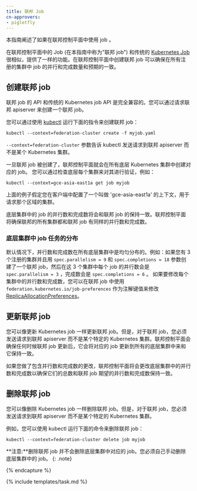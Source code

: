 ```yaml
---
title: 联邦 Job
cn-approvers:
- pigletfly
---
```

<!--
---
title: Federated Jobs
---
-->
<!--
{% capture overview %}
This guide explains how to use jobs in the federation control plane.

Jobs in the federation control plane (referred to as "federated jobs" in
this guide) are similar to the traditional [Kubernetes
jobs](/docs/concepts/workloads/controllers/job/), and provide the same functionality.
Creating jobs in the federation control plane ensures that the desired number of
parallelism and completions exist across the registered clusters.
{% endcapture %}

{% capture prerequisites %}

* {% include federated-task-tutorial-prereqs.md %}
* You are also expected to have a basic
[working knowledge of Kubernetes](/docs/setup/) in
general and [jobs](/docs/concepts/workloads/controllers/jobs-run-to-completion/) in particular.
{% endcapture %}

{% capture steps %}
-->
本指南阐述了如果在联邦控制平面中使用 job 。

在联邦控制平面中的 Job (在本指南中称为"联邦 job") 和传统的 [Kubernetes Job](/docs/concepts/workloads/controllers/job/)很相似，提供了一样的功能。在联邦控制平面中创建联邦 job 可以确保在所有注册的集群中 job 的并行和完成数量和预期的一致。

<!--
## Creating a federated job

The API for federated jobs is fully compatible with the
API for traditional Kubernetes jobs. You can create a job by sending
a request to the federation apiserver.
-->
## 创建联邦 job

联邦 job 的 API 和传统的 Kubernetes job API 是完全兼容的。您可以通过请求联邦 apiserver 来创建一个联邦 job。

<!--
You can do that using [kubectl](/docs/user-guide/kubectl/) by running:

``` shell
kubectl --context=federation-cluster create -f myjob.yaml
```

The '--context=federation-cluster' flag tells kubectl to submit the
request to the federation API server instead of sending it to a Kubernetes
cluster.

Once a federated job is created, the federation control plane creates
a job in all underlying Kubernetes clusters.
You can verify this by checking each of the underlying clusters, for example:

``` shell
kubectl --context=gce-asia-east1a get job myjob
```

The previous example assumes that you have a context named `gce-asia-east1a`
configured in your client for your cluster in that zone.

The jobs in the underlying clusters match the federated job
except in the number of parallelism and completions. The federation control plane ensures that the
sum of the parallelism and completions in each cluster matches the desired number of parallelism and completions in the
federated job.
-->
您可以通过使用 [kubectl](/docs/user-guide/kubectl/) 运行下面的指令来创建联邦 job：

``` shell
kubectl --context=federation-cluster create -f myjob.yaml
```

`--context=federation-cluster` 参数告诉 kubectl 发送请求到联邦 apiserver 而不是某个 Kubernetes 集群。

一旦联邦 job 被创建了，联邦控制平面就会在所有底层 Kubernetes 集群中创建对应的 job。
您可以通过检查底层每个集群来对其进行验证，例如：

``` shell
kubectl --context=gce-asia-east1a get job myjob
```

上面的例子假定您在客户端中配置了一个叫做 'gce-asia-east1a' 的上下文，用于请求那个区域的集群。

底层集群中的 job 的并行数和完成数将会和联邦 job 的保持一致。联邦控制平面将确保联邦的所有集群都和联邦 job 有同样的并行数和完成数。

<!--
### Spreading job tasks in underlying clusters

By default, parallelism and completions are spread equally in all underlying clusters. For example:
if you have 3 registered clusters and you create a federated job with
`spec.parallelism = 9` and `spec.completions = 18`, then each job in the 3 clusters has
`spec.parallelism = 3` and `spec.completions = 6`.
To modify the number of parallelism and completions in each cluster, you can specify
[ReplicaAllocationPreferences](https://github.com/kubernetes/federation/blob/{{page.githubbranch}}/apis/federation/types.go)
as an annotation with key `federation.kubernetes.io/job-preferences`
on the federated job.
-->
### 底层集群中 job 任务的分布

默认情况下，并行数和完成数在所有底层集群中是均匀分布的。例如：如果您有 3 个注册的集群并且用 `spec.parallelism = 9` 和 `spec.completions = 18` 参数创建了一个联邦 job，然后在这 3 个集群中每个 job 的并行数会是 `spec.parallelism = 3` ，完成数会是 `spec.completions = 6` 。
如果要修改每个集群中的并行数和完成数，您可以在联邦 job 中使用 `federation.kubernetes.io/job-preferences` 作为注解键值来修改 [ReplicaAllocationPreferences](https://github.com/kubernetes/federation/blob/{{page.githubbranch}}/apis/federation/types.go)。

<!--
## Updating a federated job

You can update a federated job as you would update a Kubernetes
job; however, for a federated job, you must send the request to
the federation API server instead of sending it to a specific Kubernetes cluster.
The federation control plane ensures that whenever the federated job is
updated, it updates the corresponding job in all underlying clusters to
match it.

If your update includes a change in number of parallelism and completions, the federation
control plane changes the number of parallelism and completions in underlying clusters to
ensure that their sum remains equal to the number of desired parallelism and completions in
federated job.
-->
## 更新联邦 job

您可以像更新 Kubernetes job 一样更新联邦 job。但是，对于联邦 job，您必须发送请求到联邦 apiserver 而不是某个特定的 Kubernetes 集群。联邦控制平面会确保任何时候联邦 job 更新后，它会将对应的 job 更新到所有的底层集群中来和它保持一致。

如果您做了包含并行数和完成数的更改，联邦控制平面将会更改底层集群中的并行数和完成数以确保它们的总数和联邦 job 期望的并行数和完成数保持一致。
<!--
## Deleting a federated job

You can delete a federated job as you would delete a Kubernetes
job; however, for a federated job, you must send the request to
the federation API server instead of sending it to a specific Kubernetes cluster.

For example, with kubectl:

```shell
kubectl --context=federation-cluster delete job myjob
```

**Note:** Deleting a federated job will not delete the
corresponding jobs from underlying clusters.
You must delete the underlying jobs manually.
{: .note}

{% endcapture %}

{% include templates/task.md %}
-->

## 删除联邦 job

您可以像删除 Kubernetes job 一样删除联邦 job。但是，对于联邦 job，您必须发送请求到联邦 apiserver 而不是某个特定的 Kubernetes 集群。

例如，您可以使用 kubectl 运行下面的命令来删除联邦 job：

```shell
kubectl --context=federation-cluster delete job myjob
```

**注意:**删除联邦 job 并不会删除底层集群中对应的 job。您必须自己手动删除底层集群中的 job。
{: .note}

{% endcapture %}

{% include templates/task.md %}
